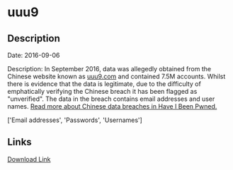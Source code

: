 # uuu9

## Description

Date: 2016-09-06

Description:
In September 2016, data was allegedly obtained from the Chinese website known as <a href="http://www.uuu9.com" target="_blank" rel="noopener">uuu9.com</a> and contained 7.5M accounts. Whilst there is evidence that the data is legitimate, due to the difficulty of emphatically verifying the Chinese breach it has been flagged as &quot;unverified&quot;. The data in the breach contains email addresses and user names. <a href="https://www.troyhunt.com/handling-chinese-data-breaches-in-have-i-been-pwned/" target="_blank" rel="noopener">Read more about Chinese data breaches in Have I Been Pwned.</a>


['Email addresses', 'Passwords', 'Usernames']

## Links

[Download Link](https://link-to.net/1229997/133.35407457401016/dynamic/?r=aHR0cHM6Ly93d3cubWVkaWFmaXJlLmNvbS92aWV3L0pMU29GT1NUZ3RSY2Z5Yi91dXU5LmNvbS9maWxl)